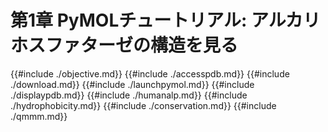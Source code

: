 # 第1章 PyMOLチュートリアル: アルカリホスファターゼの構造を見る

{{#include ./objective.md}}
{{#include ./accesspdb.md}}
{{#include ./download.md}}
{{#include ./launchpymol.md}}
{{#include ./displaypdb.md}}
{{#include ./humanalp.md}}
{{#include ./hydrophobicity.md}}
{{#include ./conservation.md}}
{{#include ./qmmm.md}}
